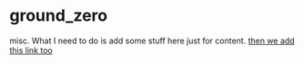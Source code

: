 # ground_zero
misc.
What I need to do is add some stuff here just for content. <a href="http://google.com">then we add this link too</a>
